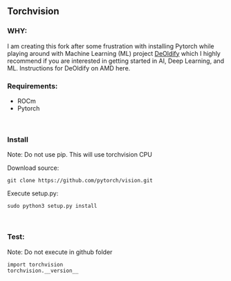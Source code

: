 ## Torchvision
### WHY:
I am creating this fork after some frustration with installing Pytorch while playing around with Machine Learning (ML) project [DeOldify](https://github.com/jantic/DeOldify) which I highly recommend if you are interested in getting started in AI, Deep Learning, and ML. Instructions for DeOldify on AMD here. 

### Requirements:
* ROCm 
* Pytorch
<br>

### Install 
Note: Do not use pip. This will use torchvision CPU

Download source:

    git clone https://github.com/pytorch/vision.git
    
Execute setup.py:

    sudo python3 setup.py install
<br>

### Test:
Note: Do not execute in github folder

    import torchvision
    torchvision.__version__

<!--stackedit_data:
eyJoaXN0b3J5IjpbLTYyOTY0OTYxMF19
-->